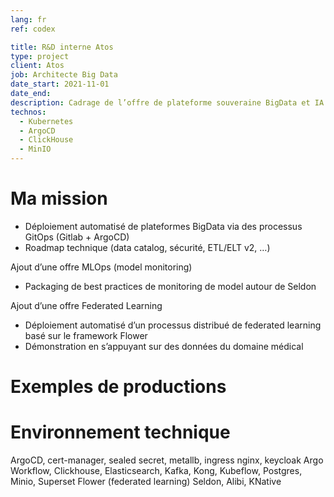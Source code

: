```yaml
---
lang: fr
ref: codex

title: R&D interne Atos
type: project
client: Atos
job: Architecte Big Data 
date_start: 2021-11-01
date_end: 
description: Cadrage de l’offre de plateforme souveraine BigData et IA (Codex Data Platform) 
technos:
  - Kubernetes
  - ArgoCD
  - ClickHouse
  - MinIO
---
```

# Ma mission

- Déploiement automatisé de plateformes BigData via des processus GitOps (Gitlab + ArgoCD)
- Roadmap technique (data catalog, sécurité, ETL/ELT v2, …)

Ajout d’une offre MLOps (model monitoring)
- Packaging de best practices de monitoring de model autour de Seldon

Ajout d’une offre Federated Learning
- Déploiement automatisé d’un processus distribué de federated learning basé sur le framework Flower
- Démonstration en s’appuyant sur des données du domaine médical

# Exemples de productions

# Environnement technique
ArgoCD, cert-manager, sealed secret, metallb, ingress nginx, keycloak
Argo Workflow, Clickhouse, Elasticsearch, Kafka, Kong, Kubeflow, Postgres, Minio, Superset
Flower (federated learning)
Seldon, Alibi, KNative
